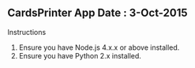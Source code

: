 CardsPrinter App
Date : 3-Oct-2015
-------------------------------------------
Instructions

1. Ensure you have Node.js 4.x.x or above installed.
2. Ensure you have Python 2.x installed.